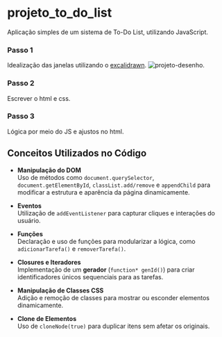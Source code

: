 # projeto_to_do_list
Aplicação simples de um sistema de To-Do List, utilizando JavaScript.

### Passo 1
Idealização das janelas utilizando o [excalidrawn](https://excalidraw.com/).
![projeto-desenho](https://i.postimg.cc/z8CtJ6zV/Captura-de-tela-de-2025-02-18-11-50-17.png).

### Passo 2
Escrever o html e css.

### Passo 3
Lógica por meio do JS e ajustos no html.

## Conceitos Utilizados no Código

- **Manipulação do DOM**  
  Uso de métodos como `document.querySelector`, `document.getElementById`, `classList.add/remove` e `appendChild` para modificar a estrutura e aparência da página dinamicamente.

- **Eventos**  
  Utilização de `addEventListener` para capturar cliques e interações do usuário.

- **Funções**  
  Declaração e uso de funções para modularizar a lógica, como `adicionarTarefa()` e `removerTarefa()`.

- **Closures e Iteradores**  
  Implementação de um **gerador** (`function* genId()`) para criar identificadores únicos sequenciais para as tarefas.

- **Manipulação de Classes CSS**  
  Adição e remoção de classes para mostrar ou esconder elementos dinamicamente.

- **Clone de Elementos**  
  Uso de `cloneNode(true)` para duplicar itens sem afetar os originais.
